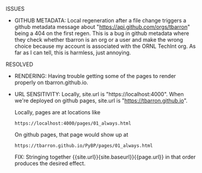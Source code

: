 ISSUES

  * GITHUB METADATA: Local regeneration after a file change triggers a
    github metadata message about "https://api.github.com/orgs/tbarron"
    being a 404 on the first regen. This is a bug in github metadata where
    they check whether tbarron is an org or a user and make the wrong
    choice because my account is associated with the ORNL TechInt org. As
    far as I can tell, this is harmless, just annoying.

RESOLVED

  * RENDERING: Having trouble getting some of the pages to render properly
    on tbarron.github.io.

  * URL SENSITIVITY: Locally, site.url is "https://localhost:4000". When
    we're deployed on github pages, site.url is
    "https://tbarron.github.io".

    Locally, pages are at locations like

        https://localhost:4000/pages/01_always.html

    On github pages, that page would show up at

        https://tbarron.github.io/PyBP/pages/01_always.html

    FIX: Stringing together {{site.url}}{site.baseurl}}{{page.url}} in that
    order produces the desired effect.
